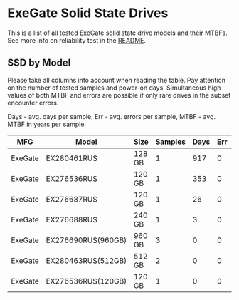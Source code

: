 ExeGate Solid State Drives
==========================

This is a list of all tested ExeGate solid state drive models and their MTBFs. See
more info on reliability test in the [README](https://github.com/linuxhw/SMART).

SSD by Model
------------

Please take all columns into account when reading the table. Pay attention on the
number of tested samples and power-on days. Simultaneous high values of both MTBF
and errors are possible if only rare drives in the subset encounter errors.

Days - avg. days per sample,
Err  - avg. errors per sample,
MTBF - avg. MTBF in years per sample.

| MFG       | Model              | Size   | Samples | Days  | Err   | MTBF |
|-----------|--------------------|--------|---------|-------|-------|------|
| ExeGate   | EX280461RUS        | 128 GB | 1       | 917   | 0     | 2.51   |
| ExeGate   | EX276536RUS        | 120 GB | 1       | 353   | 0     | 0.97   |
| ExeGate   | EX276687RUS        | 120 GB | 1       | 26    | 0     | 0.07   |
| ExeGate   | EX276688RUS        | 240 GB | 1       | 3     | 0     | 0.01   |
| ExeGate   | EX276690RUS(960GB) | 960 GB | 3       | 0     | 0     | 0.00   |
| ExeGate   | EX280463RUS(512GB) | 512 GB | 2       | 0     | 0     | 0.00   |
| ExeGate   | EX276536RUS(120GB) | 120 GB | 1       | 0     | 0     | 0.00   |

